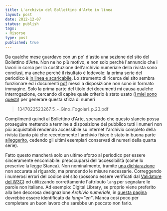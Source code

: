 ```yaml
--- 
title: L'archivio del Bollettino d'Arte in linea
layout: post
date: 2012-12-07
status: publish
tags:
- Risorse
type: post
published: true
---
```

Da qualche mese guardavo con un po' d'astio una sezione del sito del Bollettino d'Arte. Non ne ho più motivo, e non solo perché l'annuncio che i lavori in corso per la costituzione dell'archivio numeriale della rivista sono conclusi, ma anche perché il risultato è lodevole: la prima serie del periodico è [in linea e scaricabile][1]. Lo strumento di ricerca del sito sembra funzionare ed i documenti <abbr title="Portable Document Format" lang="en">pdf</abbr> messi a disposizione non sono in formato immagine. Solo la prima parte del titolo dei documenti mi causa qualche interrogazione, cercando di capire quale criterio è stato usato ([i miei sono questi][2]) per generare questa sfilza di numeri
>1347022523267_5_-_Gino_Fogolari_p.23.pdf

Complimenti quindi al Bollettino d'Arte, sperando che questo slancio possa proseguire mettendo a termine a disposizione del pubblico tutti i numeri non più acquistabili rendendo accessibile su internet l'archivio completo della rivista (tanto più che recentemente l'archivio fisico è stato in buona parte [alleggerito][5], cedendo gli ultimi esemplari conservati di numeri della quarta serie).

Fatto questo mancherà solo un ultimo sforzo al periodico per essere sinceramente encomiabile: preoccuparsi dell'accessibilità (come lo prescrive la legge Stanca). Non nominalmente, tramite [una dichiarazione][3] non accurata al riguardo, ma prendendo le misure necessarie. Correggendo i numerosi errori del codice del sito (possono essere verificati dal [Validatore del W3C][4]) ed utilizzando correttamente l'attributo `lang` per segnalare le parole non italiane. Ad esempio: <span lang="en">Digital Library</span>, se proprio viene preferito alla ben decorosa designazione <i>Archivio numeriale</i>, in [questa pagina][6] dovrebbe essere identificato da *lang="en"*.
Manca così poco per completare un buon lavoro che sarebbe un peccato non farlo.

[1]:http://www.bollettinodarte.beniculturali.it/opencms/export/BollettinoArteIt/sito-BollettinoArteIt/MenuPrincipale/DigitalLibrary/index.html "Sul sito della rivista"
[2]:/2011/12/07/anagrafe-dei-bit-nominare-il-materiale-bibliografico.html "Anagrafe dei bit"
[3]: http://www.bollettinodarte.beniculturali.it/opencms/export/BollettinoArteIt/sito-BollettinoArteIt/MenuTop/Accessibilita/index.html "Accessibilità secondo il sito del Bollettino d'Arte"
[4]: http://validator.w3.org
[5]: http://www.bollettinodarte.beniculturali.it/opencms/export/BollettinoArteIt/sito-BollettinoArteIt/Contributi/Editoria/BollettinoArte/Home/visualizza_asset.html_1317613225.html "Segnalazione dell'alleggerimento dell'archivio della rivista"
[6]: http://www.bollettinodarte.beniculturali.it/opencms/export/BollettinoArteIt/sito-BollettinoArteIt/Contributi/Editoria/BollettinoArte/News/visualizza_asset.html_263200442.html "Qui"